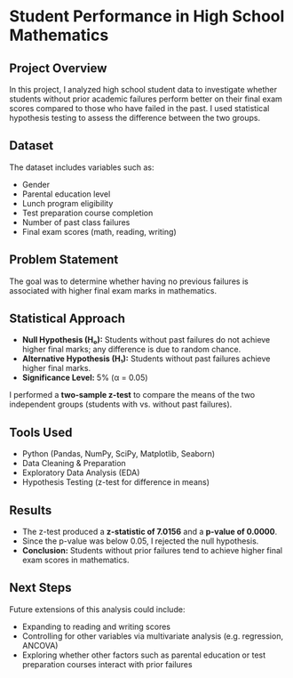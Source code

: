# Student Performance in High School Mathematics

## Project Overview

In this project, I analyzed high school student data to investigate whether students without prior academic failures perform better on their final exam scores compared to those who have failed in the past. I used statistical hypothesis testing to assess the difference between the two groups.

## Dataset

The dataset includes variables such as:

- Gender  
- Parental education level  
- Lunch program eligibility  
- Test preparation course completion  
- Number of past class failures  
- Final exam scores (math, reading, writing)

## Problem Statement

The goal was to determine whether having no previous failures is associated with higher final exam marks in mathematics.

## Statistical Approach

- **Null Hypothesis (H₀):** Students without past failures do not achieve higher final marks; any difference is due to random chance.  
- **Alternative Hypothesis (H₁):** Students without past failures achieve higher final marks.  
- **Significance Level:** 5% (α = 0.05)

I performed a **two-sample z-test** to compare the means of the two independent groups (students with vs. without past failures).

## Tools Used

- Python (Pandas, NumPy, SciPy, Matplotlib, Seaborn)
- Data Cleaning & Preparation
- Exploratory Data Analysis (EDA)
- Hypothesis Testing (z-test for difference in means)

## Results

- The z-test produced a **z-statistic of 7.0156** and a **p-value of 0.0000**.
- Since the p-value was below 0.05, I rejected the null hypothesis.
- **Conclusion:** Students without prior failures tend to achieve higher final exam scores in mathematics.

## Next Steps

Future extensions of this analysis could include:

- Expanding to reading and writing scores
- Controlling for other variables via multivariate analysis (e.g. regression, ANCOVA)
- Exploring whether other factors such as parental education or test preparation courses interact with prior failures
